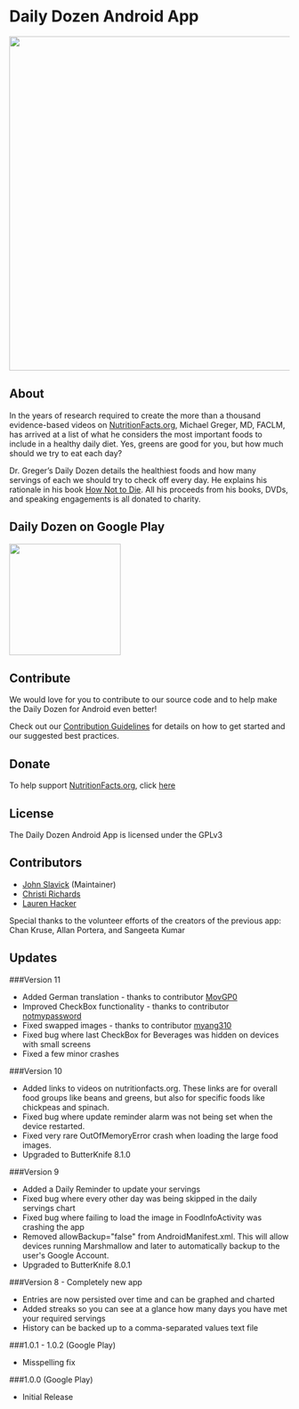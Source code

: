 Daily Dozen Android App
========================

<p align="center"><img src="http://nutritionfactsorg.s3.amazonaws.com/wp-content/uploads/2016/03/21232747/github.jpg" style="width: 600px"></p>

About
-----------

In the years of research required to create the more than a thousand evidence-based videos on [NutritionFacts.org][nutritionfacts.org], Michael Greger, MD, FACLM, has arrived at a list of what he considers the most important foods to include in a healthy daily diet. Yes, greens are good for you, but how much should we try to eat each day?

Dr. Greger’s Daily Dozen details the healthiest foods and how many servings of each we should try to check off every day. He explains his rationale in his book [How Not to Die][book]. All his proceeds from his books, DVDs, and speaking engagements is all donated to charity.


Daily Dozen on Google Play
------------------

<a href="https://play.google.com/store/apps/details?id=org.nutritionfacts.dailydozen" alt="Download from Google Play" target="_blank"><img src="https://play.google.com/intl/en_us/badges/images/apps/en-play-badge.png?v=1" width="200"></a>

Contribute
------------

We would love for you to contribute to our source code and to help make the Daily Dozen for Android even better!

Check out our [Contribution Guidelines][contribute] for details on how to get started and our suggested best practices.

Donate
------

To help support [NutritionFacts.org][nutritionfacts.org], click [here][donate]

License
-------

The Daily Dozen Android App is licensed under the GPLv3

Contributors
------------

* [John Slavick][slavick] (Maintainer)
* [Christi Richards][christirichards]
* [Lauren Hacker][laurenhacker]

Special thanks to the volunteer efforts of the creators of the previous app: Chan Kruse, Allan Portera, and Sangeeta Kumar

Updates
-------

###Version 11
- Added German translation - thanks to contributor [MovGP0](https://github.com/MovGP0)
- Improved CheckBox functionality - thanks to contributor [notmypassword](https://github.com/notmypassword)
- Fixed swapped images - thanks to contributor [myang310](https://github.com/myang310)
- Fixed bug where last CheckBox for Beverages was hidden on devices with small screens
- Fixed a few minor crashes

###Version 10
- Added links to videos on nutritionfacts.org. These links are for overall food groups like beans and greens, but also for specific foods like chickpeas and spinach.
- Fixed bug where update reminder alarm was not being set when the device restarted.
- Fixed very rare OutOfMemoryError crash when loading the large food images.
- Upgraded to ButterKnife 8.1.0

###Version 9
- Added a Daily Reminder to update your servings
- Fixed bug where every other day was being skipped in the daily servings chart
- Fixed bug where failing to load the image in FoodInfoActivity was crashing the app
- Removed allowBackup="false" from AndroidManifest.xml. This will allow devices running Marshmallow and later to automatically backup to the user's Google Account.
- Upgraded to ButterKnife 8.0.1

###Version 8 - Completely new app
- Entries are now persisted over time and can be graphed and charted
- Added streaks so you can see at a glance how many days you have met your required servings
- History can be backed up to a comma-separated values text file

###1.0.1 - 1.0.2 (Google Play)
- Misspelling fix

###1.0.0 (Google Play)
- Initial Release

[nutritionfacts.org]: http://nutritionfacts.org "NutritionFacts.org - The Latest in Nutrition Research"
[contribute]: https://github.com/nutritionfactsorg/daily-dozen-android/blob/master/CONTRIBUTING.md "Contribute to the Daily Dozen Android App"
[donate]: https://nutritionfacts.org/donate "Donate to NutritionFacts.org"
[book]: http://nutritionfacts.org/book "How Not to Die"
[slavick]: http://github.com/slavick "John Slavick on GitHub"
[christirichards]: http://github.com/christirichards "Christi Richards on GitHub"
[laurenhacker]: http://github.com/lahacker "Lauren Hacker on GitHub"